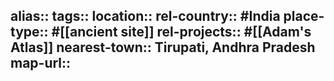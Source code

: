 alias::
tags::
location::
rel-country:: #India
place-type:: #[[ancient site]]
rel-projects:: #[[Adam's Atlas]]
nearest-town:: Tirupati, Andhra Pradesh
map-url::
-
